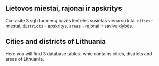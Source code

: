 ## Lietovos miestai, rajonai ir apskritys
Čia rasite 3 sql duomenų bazės lenteles susietas viena su kita. `cities` - miestai, `districts` - apskritys, `areas` - rajonai ir savivaldybės.

## Cities and districts of Lithuania
Here you will find 3 database tables, whic contains cities, districts and areas of Lithuania.


